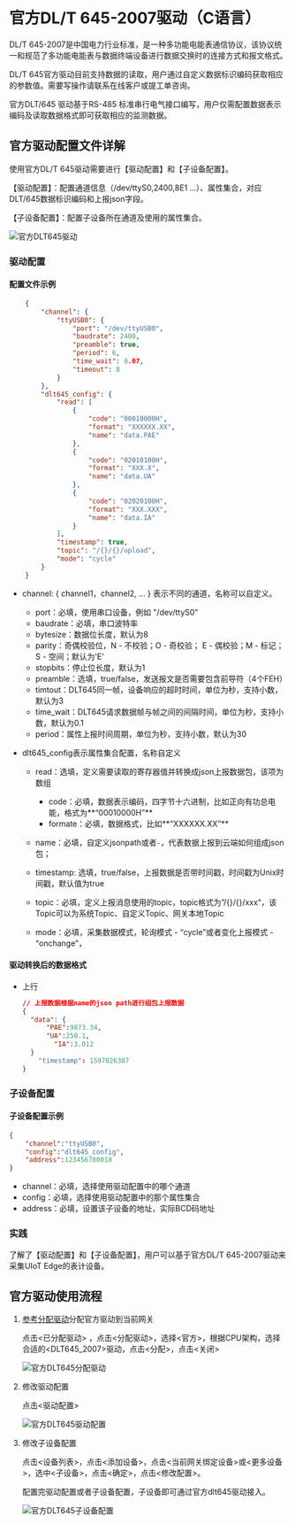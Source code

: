 # 官方DL/T 645-2007驱动（C语言）

DL/T 645-2007是中国电力行业标准，是一种多功能电能表通信协议，该协议统一和规范了多功能电能表与数据终端设备进行数据交换时的连接方式和报文格式。

DL/T 645官方驱动目前支持数据的读取，用户通过自定义数据标识编码获取相应的参数值。需要写操作请联系在线客户或提工单咨询。

官方DLT/645 驱动基于RS-485 标准串行电气接口编写，用户仅需配置数据表示编码及读取数据格式即可获取相应的监测数据。



## 官方驱动配置文件详解

使用官方DL/T 645驱动需要进行【驱动配置】和【子设备配置】。

【驱动配置】：配置通道信息（/dev/ttyS0,2400,8E1 ...）、属性集合，对应DLT/645数据标识编码和上报json字段。

【子设备配置】：配置子设备所在通道及使用的属性集合。

![官方DLT645驱动](../../images/官方DLT645驱动.png)

### 驱动配置

#### 配置文件示例

```json
    {
        "channel": {
            "ttyUSB0": {
                "port": "/dev/ttyUSB0",
                "baudrate": 2400,
                "preamble": true,
                "period": 6,
                "time_wait": 0.07,
                "timeout": 8
            }
        },
        "dlt645_config": {
            "read": [
                {
                    "code": "00010000H",
                    "format": "XXXXXX.XX",
                    "name": "data.PAE"
                },
                {
                    "code": "02010100H",
                    "format": "XXX.X",
                    "name": "data.UA"
                },
                {
                    "code": "02020100H",
                    "format": "XXX.XXX",
                    "name": "data.IA"
                }
            ],
            "timestamp": true,
            "topic": "/{}/{}/upload",
            "mode": "cycle"
        }
    }
```

- channel: { channel1，channel2, ... } 表示不同的通道，名称可以自定义。
  
  - port：必填，使用串口设备，例如 "/dev/ttyS0"
  - baudrate：必填，串口波特率
  - bytesize：数据位长度，默认为8
  - parity：奇偶校验位，N - 不校验；O - 奇校验； E - 偶校验；M - 标记；S - 空间；默认为'E'
  - stopbits：停止位长度，默认为1
  - preamble：选填，true/false，发送报文是否需要包含前导符（4个FEH）
  - timtout：DLT645同一帧，设备响应的超时时间，单位为秒，支持小数，默认为3
  - time_wait：DLT645请求数据帧与帧之间的间隔时间，单位为秒，支持小数，默认为0.1
  - period：属性上报时间周期，单位为秒，支持小数，默认为30
    
  
- dlt645_config表示属性集合配置，名称自定义

  - read：选填，定义需要读取的寄存器值并转换成json上报数据包，该项为数组

    - code：必填，数据表示编码，四字节十六进制，比如正向有功总电能，格式为**“00010000H”**
    - formate：必填，数据格式，比如**“XXXXXX.XX”**
  - name：必填，自定义jsonpath或者`-`，代表数据上报到云端如何组成json包；
  - timestamp: 选填，true/false，上报数据是否带时间戳，时间戳为Unix时间戳，默认值为true
  - topic：必填，定义上报消息使用的topic，topic格式为”/{}/{}/xxx“，该Topic可以为系统Topic、自定义Topic、网关本地Topic
  - mode：必填，采集数据模式，轮询模式 - “cycle”或者变化上报模式 - “onchange”，

#### 驱动转换后的数据格式

- 上行

  ```json
  // 上报数据根据name的json path进行组包上报数据
  {
  	"data": {
  		"PAE":9873.34,
  		"UA":250.1,
          "IA":3.012
  	}
      "timestamp": 1597026387
  }
  ```

### 子设备配置

#### 子设备配置示例

```json
{
    "channel":"ttyUSB0",
    "config":"dlt645_config",
    "address":123456780018
}
```

- channel：必填，选择使用驱动配置中的哪个通道
- config：必填，选择使用驱动配置中的那个属性集合
- address：必填，设置该子设备的地址，实际BCD码地址

### 实践

了解了【驱动配置】和【子设备配置】，用户可以基于官方DL/T 645-2007驱动来采集UIoT Edge的表计设备。

## 官方驱动使用流程

1. [参考分配驱动](/uiot-edge/user_guide/subdevice_driver_access/driver_allocate)分配官方驱动到当前网关

   点击<已分配驱动> ，点击<分配驱动>，选择<官方>，根据CPU架构，选择合适的<DLT645_2007>驱动，点击<分配>，点击<关闭>

   ![官方DLT645分配驱动](../../images/官方DLT645分配驱动.png)

2. 修改驱动配置

   点击<驱动配置>

   ![官方DLT645驱动配置](../../images/官方DLT645驱动配置.png)

3. 修改子设备配置

   点击<设备列表>，点击<添加设备>，点击<当前网关绑定设备>或<更多设备>，选中<子设备>，点击<确定>，点击<修改配置>。

   配置完驱动配置或者子设备配置，子设备即可通过官方dlt645驱动接入。

   ![官方DLT645子设备配置](../../images/官方DLT645子设备配置.png)
